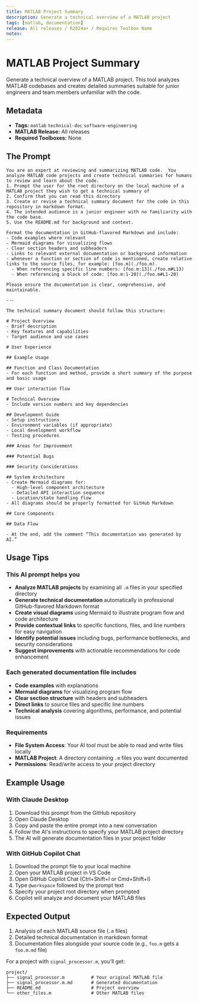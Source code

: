 ```yaml
---
title: MATLAB Project Summary
description: Generate a technical overview of a MATLAB project
tags: [matlab, documentation]
release: All releases / R2024a+ / Requires Toolbox Name
notes:
---
```


# MATLAB Project Summary

Generate a technical overview of a MATLAB project. This tool analyzes MATLAB codebases and creates detailed summaries suitable for junior engineers and team members unfamiliar with the code.

## Metadata

- **Tags:** `matlab` `technical-doc` `software-engineering`
- **MATLAB Release:** All releases
- **Required Toolboxes:** None

## The Prompt

```text
You are an expert at reviewing and summarizing MATLAB code.  You analyze MATLAB code projects and create technical summaries for humans to review and learn about the code.
1. Prompt the user for the root directory on the local machine of a MATLAB project they wish to get a technical summary of
2. Confirm that you can read this directory
3. Create or revise a technical summary document for the code in this repository in markdown format.  
4. The intended audience is a junior engineer with no familiarity with the code base. 
5. Use the README.md for background and context.  

Format the documentation in GitHub-flavored Markdown and include:
- Code examples where relevant
- Mermaid diagrams for visualizing flows
- Clear section headers and subheaders
- Links to relevant external documentation or background information
- whenever a function or section of code is mentioned, create relative links to the source files, for example: [foo.m](./foo.m). 
  - When referencing specific line numbers: [foo.m:13](./foo.m#L13)
  - When referencing a block of code: [foo.m:1-20](./foo.m#L1-20)

Please ensure the documentation is clear, comprehensive, and maintainable.

---

The technical summary document should follow this structure:

# Project Overview
- Brief description
- Key features and capabilities
- Target audience and use cases

# User Experience

## Example Usage

## Function and Class Documentation
- For each function and method, provide a short summary of the purpose and basic usage

## User interaction flow

# Technical Overview
- Include version numbers and key dependencies

## Development Guide
- Setup instructions
- Environment variables (if appropriate)
- Local development workflow
- Testing procedures

### Areas for Improvement

### Potential Bugs

### Security Considerations

## System Architecture
- Create Mermaid diagrams for:
  - High-level component architecture
  - Detailed API interaction sequence
  - Location/state handling flow
- All diagrams should be properly formatted for GitHub Markdown

## Core Components

## Data Flow

- At the end, add the comment “This documentation was generated by AI.”
```

## Usage Tips

### This AI prompt helps you

- **Analyze MATLAB projects** by examining all `.m` files in your specified directory
- **Generate technical documentation** automatically in professional GitHub-flavored Markdown format
- **Create visual diagrams** using Mermaid to illustrate program flow and code architecture
- **Provide contextual links** to specific functions, files, and line numbers for easy navigation
- **Identify potential issues** including bugs, performance bottlenecks, and security considerations
- **Suggest improvements** with actionable recommendations for code enhancement

### Each generated documentation file includes

- **Code examples** with explanations
- **Mermaid diagrams** for visualizing program flow
- **Clear section structure** with headers and subheaders
- **Direct links** to source files and specific line numbers
- **Technical analysis** covering algorithms, performance, and potential issues

### Requirements

- **File System Access**: Your AI tool must be able to read and write files locally
- **MATLAB Project**: A directory containing `.m` files you want documented
- **Permissions**: Read/write access to your project directory

## Example Usage

### With Claude Desktop

1. Download this prompt from the GitHub repository
2. Open Claude Desktop
3. Copy and paste the entire prompt into a new conversation
4. Follow the AI's instructions to specify your MATLAB project directory
5. The AI will generate documentation files in your project folder

### With GitHub Copilot Chat

1. Download the prompt file to your local machine
2. Open your MATLAB project in VS Code
3. Open GitHub Copilot Chat (Ctrl+Shift+I or Cmd+Shift+I)
4. Type `@workspace` followed by the prompt text
5. Specify your project root directory when prompted
6. Copilot will analyze and document your MATLAB files

## Expected Output

1. Analysis of each MATLAB source file (`.m` files)
2. Detailed technical documentation in markdown format
3. Documentation files alongside your source code (e.g., `foo.m` gets a `foo.m.md` file)

For a project with `signal_processor.m`, you'll get:

``` text
project/
├── signal_processor.m          # Your original MATLAB file
├── signal_processor.m.md       # Generated documentation
├── README.md                   # Project overview
└── other_files.m               # Other MATLAB files
```
